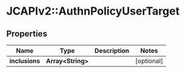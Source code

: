 # JCAPIv2::AuthnPolicyUserTarget

## Properties
Name | Type | Description | Notes
------------ | ------------- | ------------- | -------------
**inclusions** | **Array&lt;String&gt;** |  | [optional] 

